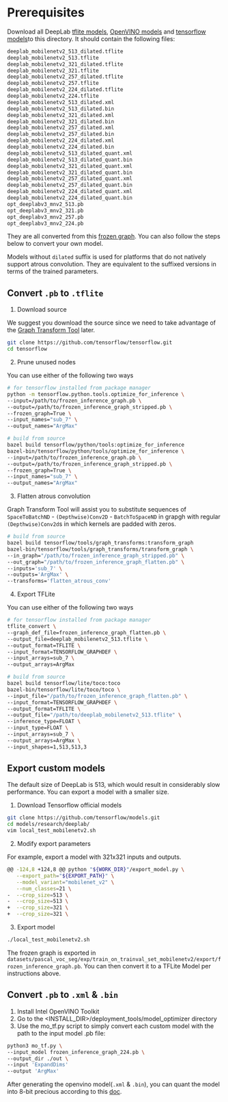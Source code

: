 # Prerequisites

Download all DeepLab [tflite models](https://drive.google.com/open?id=1hwsB3jxLbNpGuhUY5KHBW8xtxg1fZSq8), [OpenVINO models](https://drive.google.com/drive/folders/1We0_mTa9hvtflLnqWAQM2hQuX95490bK?usp=sharing ) and [tensorflow models](https://drive.google.com/drive/folders/14YoOLQs7-xArjWD6TSi6i2X62N3OiXQd)to this directory. It should contain the following files:

```txt
deeplab_mobilenetv2_513_dilated.tflite
deeplab_mobilenetv2_513.tflite
deeplab_mobilenetv2_321_dilated.tflite
deeplab_mobilenetv2_321.tflite
deeplab_mobilenetv2_257_dilated.tflite
deeplab_mobilenetv2_257.tflite
deeplab_mobilenetv2_224_dilated.tflite
deeplab_mobilenetv2_224.tflite
deeplab_mobilenetv2_513_dilated.xml
deeplab_mobilenetv2_513_dilated.bin
deeplab_mobilenetv2_321_dilated.xml
deeplab_mobilenetv2_321_dilated.bin
deeplab_mobilenetv2_257_dilated.xml
deeplab_mobilenetv2_257_dilated.bin
deeplab_mobilenetv2_224_dilated.xml
deeplab_mobilenetv2_224_dilated.bin
deeplab_mobilenetv2_513_dilated_quant.xml
deeplab_mobilenetv2_513_dilated_quant.bin
deeplab_mobilenetv2_321_dilated_quant.xml
deeplab_mobilenetv2_321_dilated_quant.bin
deeplab_mobilenetv2_257_dilated_quant.xml
deeplab_mobilenetv2_257_dilated_quant.bin
deeplab_mobilenetv2_224_dilated_quant.xml
deeplab_mobilenetv2_224_dilated_quant.bin
opt_deeplabv3_mnv2_513.pb
opt_deeplabv3_mnv2_321.pb
opt_deeplabv3_mnv2_257.pb
opt_deeplabv3_mnv2_224.pb
```

They are all converted from this [frozen graph](http://download.tensorflow.org/models/deeplabv3_mnv2_pascal_trainval_2018_01_29.tar.gz). You can also follow the steps below to convert your own model.

Models without `dilated` suffix is used for platforms that do not natively support atrous convolution. They are equivalent to the suffixed versions in terms of the trained parameters.

## Convert `.pb` to `.tflite`

1. Download source

We suggest you download the source since we need to take advantage of the [Graph Transform Tool](https://github.com/tensorflow/tensorflow/blob/master/tensorflow/tools/graph_transforms/README.md) later.

```sh
git clone https://github.com/tensorflow/tensorflow.git
cd tensorflow
```

2. Prune unused nodes

You can use either of the following two ways

```sh
# for tensorflow installed from package manager
python -m tensorflow.python.tools.optimize_for_inference \
--input=/path/to/frozen_inference_graph.pb \
--output=/path/to/frozen_inference_graph_stripped.pb \
--frozen_graph=True \
--input_names="sub_7" \
--output_names="ArgMax"
```

```sh
# build from source
bazel build tensorflow/python/tools:optimize_for_inference
bazel-bin/tensorflow/python/tools/optimize_for_inference \
--input=/path/to/frozen_inference_graph.pb \
--output=/path/to/frozen_inference_graph_stripped.pb \
--frozen_graph=True \
--input_names="sub_7" \
--output_names="ArgMax"
```

3. Flatten atrous convolution

Graph Transform Tool will assist you to substitute sequences of `SpaceToBatchND` - `(Depthwise)Conv2D` - `BatchToSpaceND` in grapgh with regular `(Depthwise)Conv2d`s in which kernels are padded with zeros.

```sh
# build from source
bazel build tensorflow/tools/graph_transforms:transform_graph
bazel-bin/tensorflow/tools/graph_transforms/transform_graph \
--in_graph="/path/to/frozen_inference_graph_stripped.pb" \
--out_graph="/path/to/frozen_inference_graph_flatten.pb" \
--inputs='sub_7' \
--outputs='ArgMax' \
--transforms='flatten_atrous_conv'
```

4. Export TFLite

You can use either of the following two ways

```sh
# for tensorflow installed from package manager
tflite_convert \
--graph_def_file=frozen_inference_graph_flatten.pb \
--output_file=deeplab_mobilenetv2_513.tflite \
--output_format=TFLITE \
--input_format=TENSORFLOW_GRAPHDEF \
--input_arrays=sub_7 \
--output_arrays=ArgMax
```

```sh
# build from source
bazel build tensorflow/lite/toco:toco
bazel-bin/tensorflow/lite/toco/toco \
--input_file="/path/to/frozen_inference_graph_flatten.pb" \
--input_format=TENSORFLOW_GRAPHDEF \
--output_format=TFLITE \
--output_file="/path/to/deeplab_mobilenetv2_513.tflite" \
--inference_type=FLOAT \
--input_type=FLOAT \
--input_arrays=sub_7 \
--output_arrays=ArgMax \
--input_shapes=1,513,513,3
```

## Export custom models

The default size of DeepLab is 513, which would result in considerably slow performance. You can export a model with a smaller size.

1. Download Tensorflow official models
```sh
git clone https://github.com/tensorflow/models.git
cd models/research/deeplab/
vim local_test_mobilenetv2.sh
```

2. Modify export parameters

For example, export a model with 321x321 inputs and outputs.

```sh
@@ -124,8 +124,8 @@ python "${WORK_DIR}"/export_model.py \
   --export_path="${EXPORT_PATH}" \
   --model_variant="mobilenet_v2" \
   --num_classes=21 \
-  --crop_size=513 \
-  --crop_size=513 \
+  --crop_size=321 \
+  --crop_size=321 \
```

3. Export model

```sh
./local_test_mobilenetv2.sh
```

The frozen graph is exported in `datasets/pascal_voc_seg/exp/train_on_trainval_set_mobilenetv2/export/frozen_inference_graph.pb`. You can then convert it to a TFLite Model per instructions above.

## Convert `.pb` to `.xml` & `.bin`
1. Install Intel OpenVINO Toolkit
2. Go to the <INSTALL_DIR>/deployment_tools/model_optimizer directory
3. Use the mo_tf.py script to simply convert each custom model with the path to the input model .pb file:
```sh
python3 mo_tf.py \
--input_model frozen_inference_graph_224.pb \
--output_dir ./out \
--input 'ExpandDims'
--output 'ArgMax'
```

After generating the openvino model(`.xml` & `.bin`), you can quant the model into 8-bit precious according to this [doc](https://docs.openvinotoolkit.org/latest/pot_README.html).

